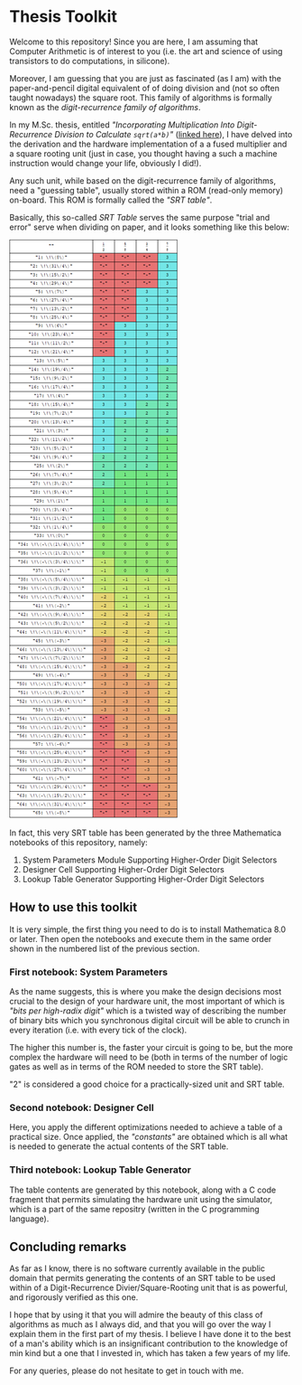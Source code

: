 # Thesis Toolkit

Welcome to this repository! Since you are here, I am assuming that Computer Arithmetic is of interest to you 
(i.e. the art and science of using transistors to do computations, in silicone).

Moreover, I am guessing that you are just as fascinated (as I am) with the paper-and-pencil digital equivalent of
of doing division and (not so often taught nowadays) the square root. This family of algorithms is formally
known as the *digit-recurrence family of algorithms*.

In my M.Sc. thesis, entitled *"Incorporating Multiplication Into Digit-Recurrence Division to Calculate
`sqrt(a*b)`"* ([linked here](https://core.ac.uk/download/pdf/146514396.pdf)), I have delved into the derivation 
and the hardware implementation of a a fused multiplier and a square rooting unit (just in case, you thought
having a such a machine instruction would change your life, obviously I did!).

Any such unit, while based on the digit-recurrence family of algorithms, need a "guessing table", usually
stored within a ROM (read-only memory) on-board. This ROM is formally called the *"SRT table"*.

Basically, this so-called *SRT Table* serves the same purpose "trial and error" serve when dividing on paper, 
and it looks something like this below:

![SRT Table Contents Example](https://raw.githubusercontent.com/orwa84/thesis/master/figures/SRT-table-contents-colored.png)

In fact, this very SRT table has been generated by the three Mathematica notebooks of this repository, namely:
1. System Parameters Module Supporting Higher-Order Digit Selectors
2. Designer Cell Supporting Higher-Order Digit Selectors
3. Lookup Table Generator Supporting Higher-Order Digit Selectors

## How to use this toolkit

It is very simple, the first thing you need to do is to install Mathematica 8.0 or later. Then open the notebooks and execute them in the same order shown in the numbered list of the previous section.

### First notebook: System Parameters

As the name suggests, this is where you make the design decisions most crucial to the design of your hardware unit, the most important of which is *"bits per high-radix digit"* which is a twisted way of describing the number of binary bits which you synchronous digital
circuit will be able to crunch in every iteration (i.e. with every tick of the clock).

The higher this number is, the faster your circuit is going to be, but the more complex the hardware will need to be (both in terms
of the number of logic gates as well as in terms of the ROM needed to store the SRT table).

"2" is considered a good choice for a practically-sized unit and SRT table.

### Second notebook: Designer Cell

Here, you apply the different optimizations needed to achieve a table of a practical size. Once applied, the *"constants"* are obtained which is all what is needed to generate the actual contents of the SRT table.

### Third notebook: Lookup Table Generator

The table contents are generated by this notebook, along with a C code fragment that permits simulating the hardware unit using the
simulator, which is a part of the same repositry (written in the C programming language).

## Concluding remarks

As far as I know, there is no software currently available in the public domain that permits generating the contents of an SRT table
to be used within of a Digit-Recurrence Divier/Square-Rooting unit that is as powerful, and rigorously verified as this one.

I hope that by using it that you will admire the beauty of this class of algorithms as much as I always did, and that you will go over
the way I explain them in the first part of my thesis. I believe I have done it to the best of a man's ability which is an insignificant
contribution to the knowledge of min kind but a one that I invested in, which has taken a few years of my life.

For any queries, please do not hesitate to get in touch with me.
